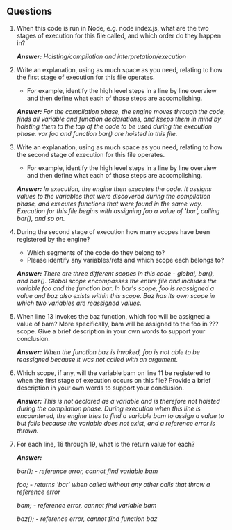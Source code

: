 ## Questions

1. When this code is run in Node, e.g. node index.js, what are the two stages of execution for this file called, and which order do they happen in?

    ***Answer:*** *Hoisting/compilation and interpretation/execution*

2. Write an explanation, using as much space as you need, relating to how the first stage of execution for this file operates.

    - For example, identify the high level steps in a line by line overview and then define what each of those steps are accomplishing.

    ***Answer:*** *For the compilation phase, the engine moves through the code, finds all variable and function declarations, and keeps them in mind by hoisting them to the top of the code to be used during the execution phase. var foo and function bar() are hoisted in this file.*

3. Write an explanation, using as much space as you need, relating to how the second stage of execution for this file operates.

    - For example, identify the high level steps in a line by line overview and then define what each of those steps are accomplishing.

    ***Answer:*** *In execution, the engine then executes the code. It assigns values to the variables that were discovered during the compilation phase, and executes functions that were found in the same way. Execution for this file begins with assigning foo a value of 'bar', calling bar(), and so on.* 

4. During the second stage of execution how many scopes have been registered by the engine?

    - Which segments of the code do they belong to?
    - Please identify any variables/refs and which scope each belongs to?

    ***Answer:*** *There are three different scopes in this code - global, bar(), and baz(). Global scope encompasses the entire file and includes the variable foo and the function bar. In bar's scope, foo is reassigned a value and baz also exists within this scope. Baz has its own scope in which two variables are reassigned values.*

5. When line 13 invokes the baz function, which foo will be assigned a value of bam? More specifically, bam will be assigned to the foo in ??? scope. Give a brief description in your own words to support your conclusion.

    ***Answer:*** *When the function baz is invoked, foo is not able to be reassigned because it was not called with an argument.*

6. Which scope, if any, will the variable bam on line 11 be registered to when the first stage of execution occurs on this file? Provide a brief description in your own words to support your conclusion.

    ***Answer:*** *This is not declared as a variable and is therefore not hoisted during the compilation phase. During execution when this line is encountered, the engine tries to find a variable bam to assign a value to but fails because the variable does not exist, and a reference error is thrown.*

7. For each line, 16 through 19, what is the return value for each?

    ***Answer:***

    *bar(); - reference error, cannot find variable bam*


    *foo; - returns 'bar' when called without any other calls that throw a reference error*


    *bam; - reference error, cannot find variable bam*


    *baz(); - reference error, cannot find function baz*